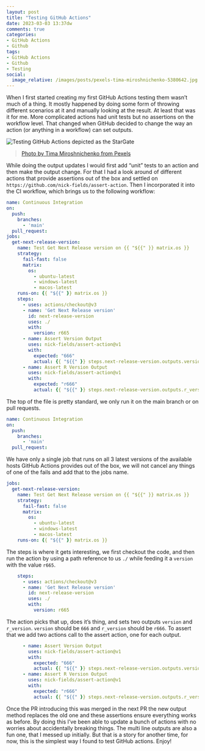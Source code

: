 ```yaml
---
layout: post
title: "Testing GitHub Actions"
date: 2023-03-03 13:37dw
comments: true
categories:
- GitHub Actions
- Github
tags:
- GitHub Actions
- Github
- Testing
social:
  image_relative: /images/posts/pexels-tima-miroshnichenko-5380642.jpg
---
```


When I first started creating my first GitHub Actions testing them wasn’t much of a thing. It mostly happened by doing 
some form of throwing different scenarios at it and manually looking at the result. At least that was it for me. More 
complicated actions had unit tests but no assertions on the workflow level. That changed when GitHub decided to change 
the way an action (or anything in a workflow) can set outputs.

![Testing GitHub Actions depicted as the StarGate](/images/posts/pexels-tima-miroshnichenko-5380642.jpg)
> [Photo by Tima Miroshnichenko from Pexels](https://www.pexels.com/photo/close-up-view-of-system-hacking-5380642/)

<!-- More -->

While doing the output updates I would first add “unit” tests to an action and then make the output change. For that I 
had a look around of different actions that provide assertions out of the box and settled on 
`https://github.com/nick-fields/assert-action`. Then I incorporated it into the CI workflow, which brings us to the 
following workflow:

```yaml
name: Continuous Integration
on:
  push:
    branches:
      - 'main'
  pull_request:
jobs:
  get-next-release-version:
    name: Test Get Next Release version on {{ "${{" }} matrix.os }}
    strategy:
      fail-fast: false
      matrix:
        os:
          - ubuntu-latest
          - windows-latest
          - macos-latest
    runs-on: {{ "${{" }} matrix.os }}
    steps:
      - uses: actions/checkout@v3
      - name: 'Get Next Release version'
        id: next-release-version
        uses: ./
        with:
          version: r665
      - name: Assert Version Output
        uses: nick-fields/assert-action@v1
        with:
          expected: "666"
          actual: {{ "${{" }} steps.next-release-version.outputs.version }}
      - name: Assert R Version Output
        uses: nick-fields/assert-action@v1
        with:
          expected: "r666"
          actual: {{ "${{" }} steps.next-release-version.outputs.r_version }}
```

The top of the file is pretty standard, we only run it on the main branch or on pull requests.

```yaml
name: Continuous Integration
on:
  push:
    branches:
      - 'main'
  pull_request:

```

We have only a single job that runs on all 3 latest versions of the available hosts GitHub Actions provides out of the 
box, we will not cancel any things of one of the fails and add that to the jobs name.

```yaml
jobs:
  get-next-release-version:
    name: Test Get Next Release version on {{ "${{" }} matrix.os }}
    strategy:
      fail-fast: false
      matrix:
        os:
          - ubuntu-latest
          - windows-latest
          - macos-latest
    runs-on: {{ "${{" }} matrix.os }}
```

The steps is where it gets interesting, we first checkout the code, and then run the action by using a path reference 
to us `./` while feeding it a `version` with the value `r665`.

```yaml
    steps:
      - uses: actions/checkout@v3
      - name: 'Get Next Release version'
        id: next-release-version
        uses: ./
        with:
          version: r665
```

The action picks that up, does it’s thing, and sets two outputs `version`  and `r_version`. `version` should be `666` 
and `r_version` should be `r666`. To assert that we add two actions call to the assert action, one for each output.

```yaml
      - name: Assert Version Output
        uses: nick-fields/assert-action@v1
        with:
          expected: "666"
          actual: {{ "${{" }} steps.next-release-version.outputs.version }}
      - name: Assert R Version Output
        uses: nick-fields/assert-action@v1
        with:
          expected: "r666"
          actual: {{ "${{" }} steps.next-release-version.outputs.r_version }}
```

Once the PR introducing this was merged in the next PR the new output method replaces the old one and these assertions 
ensure everything works as before. By doing this I’ve been able to update a bunch of actions with no worries about 
accidentally breaking things. The multi line outputs are also a fun one, that I messed up initially. But that is a 
story for another time, for now, this is the simplest way I found to test GitHub actions. Enjoy!